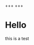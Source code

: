 +++
+++
# Hello
this is a test


<!-- I am a PhD student at Aarhus University, doing research in the intersection between formal method and traditional simulation techniques. 
In recent years, neural networks (NNs) have been applied to a wide range of problems, from speech synthesis to image segmentation. More recently, approaches like neural ordinary differential equations (NODEs) and physics informed neural networks (PINNs) has started to infiltrate the modeling community, promising the ability to approximate complex non-linear dynamics.

In particular I am interested in how domain knowledge can be encoded as part of ML models to improve their accuracy and consistency with known physics. For ML my language of choice is Python combined with PyTorch, but for new research I prefer Jax. I also have an interest technologies like Functional Mock-up Interface (FMI) for which I have developed a tool for coupling models implemented in Python, C#, Java and MATLAB into existing simulation tools like OpenModelica and Dymola.

Outside of my research I enjoy challenging myself both physically and mentally.
I am an avid runner, having won several Danish championsships in Orienttering and completed several ultramarathons. I also enjoy spending time in the outdoors hiking, skiing and climbing. Feel welcome to contact me if you are interested in collaborating or exchanging ideas.

🚧 Site currently under construction, content to be added soon™ 🚧 -->
